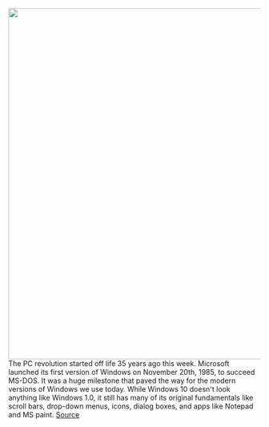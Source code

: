 <img src='https://cdn.vox-cdn.com/thumbor/LvOYIWLNU4IIFa9taPxXYy78OKE=/0x0:3600x3469/1200x675/filters:focal(1512x1447:2088x2023)/cdn.vox-cdn.com/uploads/chorus_image/image/61441771/664861382.4.jpg' width='700px' /><br/>
The PC revolution started off life 35 years ago this week. Microsoft launched its first version of Windows on November 20th, 1985, to succeed MS-DOS. It was a huge milestone that paved the way for the modern versions of Windows we use today. While Windows 10 doesn't look anything like Windows 1.0, it still has many of its original fundamentals like scroll bars, drop-down menus, icons, dialog boxes, and apps like Notepad and MS paint.
<a href='https://www.theverge.com/2015/11/19/9759874/microsoft-windows-35-years-old-visual-history'> Source <a/>